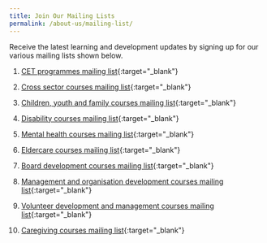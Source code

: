 ```yaml
---
title: Join Our Mailing Lists
permalink: /about-us/mailing-list/
---
```


Receive the latest learning and development updates by signing up for our various mailing lists shown below.  

1.  [CET programmes mailing list](https://form.gov.sg/606d8590443a2c0011794853){:target="_blank"}    
    
2.  [Cross sector courses mailing list](https://form.gov.sg/606d87828fb55e0011168782){:target="_blank"}    

3.  [Children, youth and family courses mailing list](https://form.gov.sg/606d880e8fb55e0011168813){:target="_blank"}    

4.  [Disability courses mailing list](https://form.gov.sg/606d885c443a2c0011794b5c){:target="_blank"}    

5.  [Mental health courses mailing list](https://form.gov.sg/606d88983d226f00117f5657){:target="_blank"}    

6.  [Eldercare courses mailing list](https://form.gov.sg/606d88f6443a2c0011794c21){:target="_blank"} 

7.  [Board development courses mailing list](https://form.gov.sg/606d89252eded10012103d68){:target="_blank"}    

8.  [Management and organisation development courses mailing list](https://form.gov.sg/606d8979137b600011984100){:target="_blank"}    
    
9.  [Volunteer development and management courses mailing list](https://form.gov.sg/606d89aa18510a0011c8465f){:target="_blank"}    
    
10.  [Caregiving courses mailing list](https://form.gov.sg/606d89f418510a0011c846b9){:target="_blank"}    
